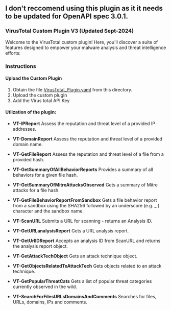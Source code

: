 ## I don't reccomend using this plugin as it it needs to be updated for OpenAPI spec 3.0.1. 

### VirusTotal Custom Plugin V3 (Updated Sept-2024)

Welcome to the VirusTotal custom plugin! Here, you'll discover a suite of features designed to empower your malware analysis and threat intelligence efforts:
### Instructions
#### Upload the Custom Plugin

1. Obtain the file [VirusTotal_Plugin.yaml](https://raw.githubusercontent.com/RickKotlarz/Copilot-for-Security-Plugins/main/VirusTotal/VirusTotal_API_plugin_manifest.yaml) from this directory.
2. Upload the custom plugin
3. Add the Virus total API Key
#### Utlization of the plugin:

- **VT-IPReport** Assess the reputation and threat level of a provided IP addresses.

- **VT-DomainReport** Assess the reputation and threat level of a provided domain name.

- **VT-GetFileReport** Assess the reputation and threat level of a file from a provided hash.

- **VT-GetSummaryOfAllBehaviorReports** Provides a summary of all behaviors for a given file hash.

- **VT-GetSummaryOfMitreAttacksObserved** Gets a summary of Mitre attacks for a file hash.

- **VT-GetFileBehaviorReportFromSandbox** Gets a file behavior report from a sandbox using the SHA256 followed by an underscore (e.g. _ ) character and the sandbox name.

- **VT-ScanURL** Submits a URL for scanning - returns an Analysis ID.

- **VT-GetURLanalysisReport** Gets a URL analysis report.

- **VT-GetUrlIDReport** Accepts an analysis ID from ScanURL and returns the analysis report object.

- **VT-GetAttackTechObject** Gets an attack technique object.

- **VT-GetObjectsRelatedToAttackTech** Gets objects related to an attack technique.

- **VT-GetPopularThreatCats** Gets a list of popular threat categories currently observed in the wild.

- **VT-SearchForFilesURLsDomainsAndComments** Searches for files, URLs, domains, IPs and comments.
